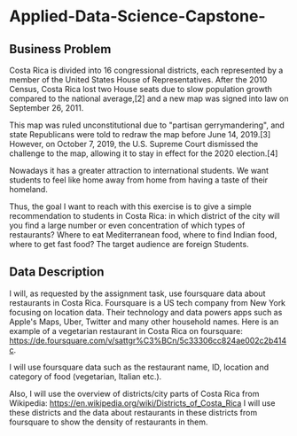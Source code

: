 # Applied-Data-Science-Capstone-

## Business Problem
Costa Rica is divided into 16 congressional districts, each represented by a member of the United States House of Representatives. After the 2010 Census, Costa Rica lost two House seats due to slow population growth compared to the national average,[2] and a new map was signed into law on September 26, 2011.

This map was ruled unconstitutional due to "partisan gerrymandering", and state Republicans were told to redraw the map before June 14, 2019.[3] However, on October 7, 2019, the U.S. Supreme Court dismissed the challenge to the map, allowing it to stay in effect for the 2020 election.[4]



Nowadays it has a greater attraction to international students. We want students to feel like home away from home from having a taste of their homeland.

Thus, the goal I want to reach with this exercise is to give a simple recommendation to students in Costa Rica: in which district of the city will you find a large number or even concentration of which types of restaurants? Where to eat Mediterranean food, where to find Indian food, where to get fast food? The target audience are foreign Students.

## Data Description
I will, as requested by the assignment task, use foursquare data about restaurants in Costa Rica. Foursquare is a US tech company from New York focusing on location data. Their technology and data powers apps such as Apple's Maps, Uber, Twitter and many other household names. Here is an example of a vegetarian restaurant in Costa Rica on foursquare: https://de.foursquare.com/v/sattgr%C3%BCn/5c33306cc824ae002c2b414c.

I will use foursquare data such as the restaurant name, ID, location and category of food (vegetarian, Italian etc.).

Also, I will use the overview of districts/city parts of Costa Rica from Wikipedia: https://en.wikipedia.org/wiki/Districts_of_Costa_Rica
I will use these districts and the data about restaurants in these districts from foursquare to show the density of restaurants in them.
